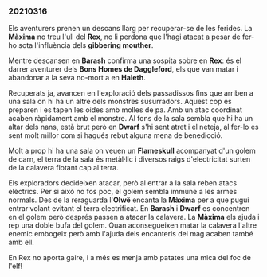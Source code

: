 ### 20210316 ###

Els aventurers prenen un descans llarg per recuperar-se de les ferides. La **Màxima** no treu l'ull del **Rex**, no li perdona que l'hagi atacat a pesar de fer-ho sota l'influència dels __gibbering mouther__.

Mentre descansen en **Barash** confirma una sospita sobre en **Rex**: és el darrer aventurer dels __Bons Homes de Daggleford__, els que van matar i abandonar a la seva no-mort a en **Haleth**.

Recuperats ja, avancen en l'exploració dels passadissos fins que arriben a una sala on hi ha un altre dels monstres susurradors. Aquest cop es preparen i es tapen les oides amb molles de pa. Amb un atac coordinat acaben ràpidament amb el monstre. Al fons de la sala sembla que hi ha un altar dels nans, està brut però en **Dwarf** s'hi sent atret i el neteja, al fer-lo es sent molt millor com si hagués rebut alguna mena de benedicció.

Molt a prop hi ha una sala on veuen un **Flameskull** acompanyat d'un golem de carn, el terra de la sala és metàl·lic i diversos raigs d'electricitat surten de la calavera flotant cap al terra.

Els exploradors decideixen atacar, però al entrar a la sala reben atacs elèctrics. Per si això no fos poc, el golem sembla immune a les armes normals.
Des de la reraguarda l'**Olwë** encanta la **Màxima** per a que pugui entrar volant evitant el terra electrificat. En **Barash** i **Dwarf** es concentren en el golem però després passen a atacar la calavera. La **Màxima** els ajuda i rep una doble bufa del golem. Quan aconsegueixen matar la calavera l'altre enemic embogeix però amb l'ajuda dels encanteris del mag acaben també amb ell.

En Rex no aporta gaire, i a més es menja amb patates una mica del foc de l'elf!
